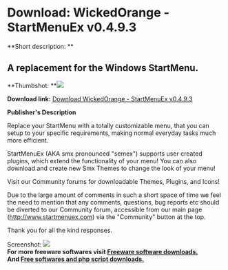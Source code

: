 # Download: WickedOrange - StartMenuEx v0.4.9.3

**Short description: **

## A replacement for the Windows StartMenu.

  
**Thumbshot: **![](http://www.freewarefiles.com/screenshot/startmenuex04_md.gif)   
  
**Download link:** [Download WickedOrange - StartMenuEx v0.4.9.3](http://freesoftwares.boysofts.com/WickedOrange---StartMenuEx-V_program_20553.html)  
  

**Publisher's Description**  
  

Replace your StartMenu with a totally customizable menu, that you can setup to
your specific requirements, making normal everyday tasks much more efficient.

StartMenuEx (AKA smx pronounced "semex") supports user created plugins, which
extend the functionality of your menu! You can also download and create new
Smx Themes to change the look of your menu!

Visit our Community forums for downloadable Themes, Plugins, and Icons!

Due to the large amount of comments in such a short space of time we feel the
need to mention that any comments, questions, bug reports etc should be
diverted to our Community forum, accessible from our main page
(http://www.startmenuex.com) via the "Community" button at the top.

Thank you for all the kind responses.

  
  
Screenshot: ![](http://www.freewarefiles.com/screenshot/startmenuex04.gif)  
**For more freeware softwares visit [Freeware software downloads.](http://freesoftwares.boysofts.com/)**   
**And [Free softwares and php script downloads.](http://www.boysofts.com/)**

